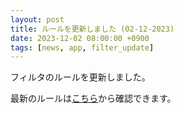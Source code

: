 ```yaml
---
layout: post
title: ルールを更新しました (02-12-2023)
date: 2023-12-02 08:00:00 +0900
tags: [news, app, filter_update]
---
```


フィルタのルールを更新しました。

最新のルールは[こちら](https://github.com/kittytail/BlockerRules)から確認できます。
